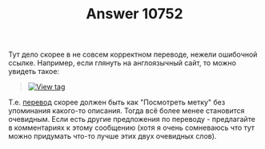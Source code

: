﻿---
title: "Answer 10752"
se.owner.user_id: 176217
se.owner.display_name: "αλεχολυτ"
se.owner.link: "https://ru.meta.stackoverflow.com/users/176217/%ce%b1%ce%bb%ce%b5%cf%87%ce%bf%ce%bb%cf%85%cf%84"
se.answer_id: 10752
se.question_id: 10751
se.post_type: answer
se.is_accepted: False
---
<p>Тут дело скорее в не совсем корректном переводе, нежели ошибочной ссылке. Например, если глянуть на англоязычный сайт, то можно увидеть такое:</p>
<blockquote>
<p><a href="https://i.stack.imgur.com/khsRf.png" rel="nofollow noreferrer"><img src="https://i.stack.imgur.com/khsRf.png" alt="View tag" /></a></p>
</blockquote>
<p>Т.е. <a href="https://ru.traducir.win/strings/3396" rel="nofollow noreferrer">перевод</a> скорее должен быть как &quot;Посмотреть метку&quot; без упоминания какого-то описания. Тогда всё более менее становится очевидным. Если есть другие предложения по переводу - предлагайте в комментариях к этому сообщению (хотя я очень сомневаюсь что тут можно придумать что-то лучше этих двух очевидных слов).</p>
